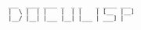 <!--
(dl
    (section-meta
        (title Doculisp)
        (include
            (CLI ./cli.md)
            (Intro ./why.md)
            (Language ./structure.md)
            (Language ./doculisp.md)
            (Language ./section-meta.md)
            (Language ./content.md)
            (Language ./headings.md)
            (Language ./comment.md)
            (Language ./keywords.md)
            (Recognition ./contributors.md)
        )
    )
)
-->

```
___  ____ ____ _  _ _    _ ____ ___
|  \ |  | |    |  | |    | [__  |__]
|__/ |__| |___ |__| |___ | ___] |
```

<!-- (dl (# Table of Contents)) -->
<!-- (dl(content (toc numbered-labeled))) -->